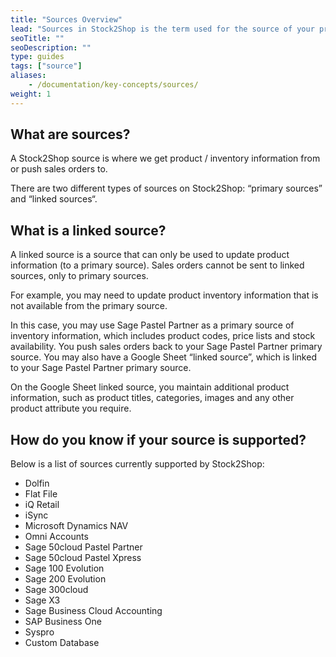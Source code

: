 ```yaml
---
title: "Sources Overview"
lead: "Sources in Stock2Shop is the term used for the source of your product and customer information"
seoTitle: ""
seoDescription: ""
type: guides
tags: ["source"]
aliases:
    - /documentation/key-concepts/sources/
weight: 1
---
```


## What are sources?
A Stock2Shop source is where we get product / inventory information from or push sales orders to. 

There are two different types of sources on Stock2Shop: “primary sources” and “linked sources“.

## What is a linked source?
A linked source is a source that can only be used to update product information (to a primary source).
Sales orders cannot be sent to linked sources, only to primary sources.

For example, you may need to update product inventory information that is not available from the primary source.

In this case, you may use Sage Pastel Partner as a primary source of inventory information, which includes product codes, price lists and stock availability. You push sales orders back to your Sage Pastel Partner primary source.
You may also have a Google Sheet “linked source”, which is linked to your Sage Pastel Partner primary source. 

On the Google Sheet linked source, you maintain additional product information, such as product titles, categories, images and any other product attribute you require.

## How do you know if your source is supported?
Below is a list of sources currently supported by Stock2Shop:

- Dolfin
- Flat File
- iQ Retail
- iSync
- Microsoft Dynamics NAV
- Omni Accounts
- Sage 50cloud Pastel Partner
- Sage 50cloud Pastel Xpress
- Sage 100 Evolution
- Sage 200 Evolution
- Sage 300cloud
- Sage X3
- Sage Business Cloud Accounting
- SAP Business One
- Syspro
- Custom Database





    


